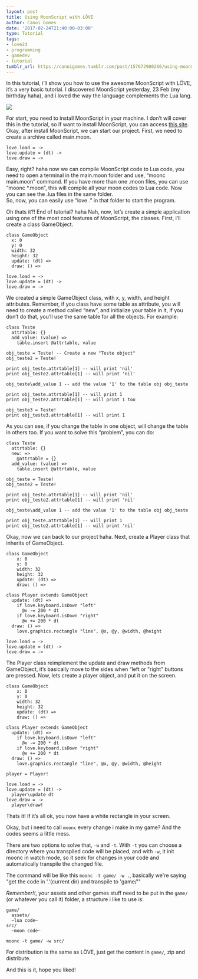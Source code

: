 ```yaml
---
layout: post
title: Using MoonScript with LÖVE
author: Canoi Gomes
date: '2017-02-24T21:40:00-03:00'
type: Tutorial
tags:
- love2d
- programming
- gamedev
- tutorial
tumblr_url: https://canoigomes.tumblr.com/post/157672900266/using-moonscript-with-l%C3%B6ve
---
```

In this tutorial, i’ll show you how to use the awesome MoonScript with LÖVE, it’s a very basic tutorial. I discovered MoonScript yesterday, 23 Feb (my birthday haha), and i loved the way the language complements the Lua lang.

![](https://66.media.tumblr.com/f5789927c4a8814d39578c8281a9fa75/tumblr_inline_olwmxwYwpj1uuq5lf_540.png)<!-- more -->

For start, you need to install MoonScript in your machine. I don’t will cover this in the tutorial, so if want to install MoonScript, you can access [this site](https://moonscript.org/#installation).  
 Okay, after install MoonScript, we can start our project. First, we need to create a archive called main.moon.

```moonscript
love.load = ->
love.update = (dt) ->
love.draw = ->
```
Easy, right? haha now we can compile MoonScript code to Lua code, you need to open a terminal in the main.moon folder and use, “moonc main.moon” command. If you have more than one .moon files, you can use “moonc \*.moon”, this will compile all your moon codes to Lua code. Now you can see the .lua files in the same folder.   
 So, now, you can easily use “love .” in that folder to start the program.

Oh thats it?! End of tutorial? haha Nah, now, let’s create a simple application using one of the most cool features of MoonScript, the classes. First, i’ll create a class GameObject.


```moonscript
class GameObject
  x: 0
  y: 0
  width: 32
  height: 32
  update: (dt) =>
  draw: () =>
        
love.load = ->
love.update = (dt) ->
love.draw = ->
```

We created a simple GameObject class, with x, y, width, and height attributes. Remember, if you class have some table as attribute, you will need to create a method called “new”, and initialize your table in it, if you don’t do that, you’ll use the same table for all the objects. For example:

```moonscript
class Teste
  attrtable: {}
  add_value: (value) =>
    table.insert @attrtable, value
    
obj_teste = Teste! -- Create a new "Teste object"
obj_teste2 = Teste!
  
print obj_teste.attrtable[1] -- will print 'nil'
print obj_teste2.attrtable[1] -- will print 'nil'

obj_teste\add_value 1 -- add the value '1' to the table obj obj_teste

print obj_teste.attrtable[1] -- will print 1
print obj_teste2.attrtable[1] -- will print 1 too

obj_teste3 = Teste!
print obj_teste3.attrtable[1] -- will print 1
```

As you can see, if you change the table in one object, will change the table in others too. If you want to solve this “problem”, you can do:

```moonscript
class Teste
  attrtable: {}
  new: =>
    @attrtable = {}
  add_value: (value) =>
    table.insert @attrtable, value
    
obj_teste = Teste!
obj_teste2 = Teste!
  
print obj_teste.attrtable[1] -- will print 'nil'
print obj_teste2.attrtable[1] -- will print 'nil'

obj_teste\add_value 1 -- add the value '1' to the table obj obj_teste

print obj_teste.attrtable[1] -- will print 1
print obj_teste2.attrtable[1] -- will print 'nil'
```

Okay, now we can back to our project haha. Next, create a Player class that inherits of GameObject.

```moonscript
class GameObject
    x: 0
    y: 0
    width: 32
    height: 32
    update: (dt) =>
    draw: () =>
    
class Player extends GameObject
  update: (dt) =>
    if love.keyboard.isDown "left"
      @x -= 200 * dt
    if love.keyboard.isDown "right"
      @x += 200 * dt
  draw: () =>
    love.graphics.rectangle "line", @x, @y, @width, @height

love.load = ->
love.update = (dt) ->
love.draw = ->
```

The Player class reimplement the update and draw methods from GameObject, it’s basically move to the sides when “left or "right” buttons are pressed. Now, lets create a player object, and put it on the screen.

```moonscript
class GameObject
    x: 0
    y: 0
    width: 32
    height: 32
    update: (dt) =>
    draw: () =>

class Player extends GameObject
  update: (dt) =>
    if love.keyboard.isDown "left"
      @x -= 200 * dt
    if love.keyboard.isDown "right"
      @x += 200 * dt
  draw: () =>
    love.graphics.rectangle "line", @x, @y, @width, @height

player = Player!

love.load = ->
love.update = (dt) ->
  player\update dt
love.draw = ->
  player\draw!
```

Thats it! If it’s all ok, you now have a white rectangle in your screen.

Okay, but i need to call `moonc` every change i make in my game? And the codes seems a little mess.

There are two options to solve that, `-w` and `-t`. With `-t` you can choose a directory where you transpiled code will be placed, and with `-w`, it init moonc in watch mode, so it seek for changes in your code and automatically transpile the changed file.

The command will be like this `moonc -t game/ -w .`, basically we're saying "get the code in '.'(current dir) and transpile to 'game/'"

*Remember!!*, your assets and other games stuff need to be put in the `game/` (or whatever you call it) folder, a structure i like to use is:

```
game/
  assets/
  ~lua code~
src/
  ~moon code~
```

`moonc -t game/ -w src/`

For distribution is the same as LÖVE, just get the content in `game/`, zip and distribute.

And this is it, hope you liked!
